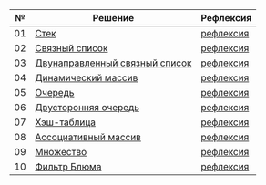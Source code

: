 № | Решение | Рефлексия
--- | --- | ---
01 | [Стек](https://github.com/MaksimZh/ooap1/blob/master/01_stack/bounded_stack.py) | [рефлексия](https://github.com/MaksimZh/ooap1/blob/master/01_stack/reflexion_01.txt)
02 | [Связный список](https://github.com/MaksimZh/ooap1/blob/master/02_linked_list/linked_list.py) | [рефлексия](https://github.com/MaksimZh/ooap1/blob/master/02_linked_list/reflexion_02.txt)
03 | [Двунаправленный связный список](https://github.com/MaksimZh/ooap1/blob/master/03_two_way_list/lists.py) | [рефлексия](https://github.com/MaksimZh/ooap1/blob/master/03_two_way_list/reflexion_03.txt)
04 | [Динамический массив](https://github.com/MaksimZh/ooap1/blob/master/04_dyn_array/dyn_array.py) | [рефлексия](https://github.com/MaksimZh/ooap1/blob/master/04_dyn_array/reflexion_04.txt)
05 | [Очередь](https://github.com/MaksimZh/ooap1/blob/master/05_queue/my_queue.py) | [рефлексия](https://github.com/MaksimZh/ooap1/blob/master/05_queue/reflexion_05.txt)
06 | [Двусторонняя очередь](https://github.com/MaksimZh/ooap1/blob/master/06_queues/queues.py) | [рефлексия](https://github.com/MaksimZh/ooap1/blob/master/06_queues/reflexion_06.txt)
07 | [Хэш-таблица](https://github.com/MaksimZh/ooap1/blob/master/07_hash_table/hash_table.py) | [рефлексия](https://github.com/MaksimZh/ooap1/blob/master/07_hash_table/reflexion_07.txt)
08 | [Ассоциативный массив](https://github.com/MaksimZh/ooap1/blob/master/08_assoc_array/assoc_array.py) | [рефлексия](https://github.com/MaksimZh/ooap1/blob/master/08_assoc_array/reflexion_08.txt)
09 | [Множество](https://github.com/MaksimZh/ooap1/blob/master/09_set/myset.py) | [рефлексия](https://github.com/MaksimZh/ooap1/blob/master/09_set/reflexion_09.txt)
10 | [Фильтр Блюма](https://github.com/MaksimZh/ooap1/blob/master/10_bloom/bloom.py) | [рефлексия](https://github.com/MaksimZh/ooap1/blob/master/10_bloom/reflexion_10.txt)
